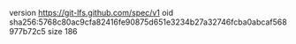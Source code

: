 version https://git-lfs.github.com/spec/v1
oid sha256:5768c80ac9cfa82416fe90875d651e3234b27a32746fcba0abcaf568977b72c5
size 186
